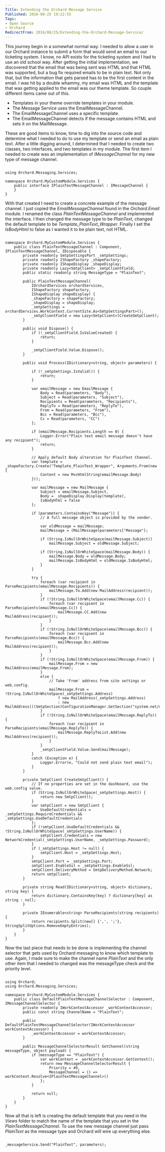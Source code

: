 ```yaml
---
Title: Extending the Orchard Message Service
Published: 2016-08-25 19:22:55
Tags:
- Open Source
- Orchard
RedirectFrom: 2016/08/25/Extending-the-Orchard-Message-Service/
---
```


This journey begin in a somewhat normal way. I needed to allow a user in our Orchard instance to submit a form that would send an email to our ticketing system. I know, no API exists for the ticketing system and I had to use an old school way. After getting the initial implementation, we discovered that the email that was being sent was HTML and that HTML was supported, but a bug fix required emails to be in plain text.  Not only that, but the information that gets parsed has to be the first content in the email. I was hit by a double whammy, my email was HTML and the template that was getting applied to the email was our theme template. So couple different items came out of this.

* Templates in your theme override templates in your module.
* The Message Service uses the EmailMessageChannel.
* The EmailMessageChannel uses a specific template.
* The EmailMessageChannel detects if the message contains HTML and sets it on the MailMessage.

These are good items to know, time to dig into the source code and determine what I needed to do to use my template or send an email as plain text. After a little digging around, I determined that I needed to create two classes, two interfaces, and two templates in my module. The first item I needed to create was an implementation of *IMessageChannel* for my new type of message channel.

```

using Orchard.Messaging.Services;

namespace Orchard.MyCustomModule.Services {
    public interface IPlainTextMessageChannel : IMessageChannel {
    }
}

```

With that created I need to create a concrete example of the message channel. I just copied the *EmailMessageChannel* found in the *Orchard.Email* module. I renamed the class *PlainTextMessageChannel* and implemented the interface. I then changed the message type to be *PlainText*, changed the default template to be *Template_PlainText_Wrapper*. Finally I set the *IsBodyHtml* to false as I wanted it to be plain text, not HTML.

```

namespace Orchard.MyCustomModule.Services {
    public class PlainTextMessageChannel : Component, IPlainTextMessageChannel, IDisposable {
        private readonly SmtpSettingsPart _smtpSettings;
        private readonly IShapeFactory _shapeFactory;
        private readonly IShapeDisplay _shapeDisplay;
        private readonly Lazy<SmtpClient> _smtpClientField;
        public static readonly string MessageType = "PlainText";
    
        public PlainTextMessageChannel(
            IOrchardServices orchardServices,
            IShapeFactory shapeFactory,
            IShapeDisplay shapeDisplay) {
            _shapeFactory = shapeFactory;
            _shapeDisplay = shapeDisplay;
            _smtpSettings = orchardServices.WorkContext.CurrentSite.As<SmtpSettingsPart>();
            _smtpClientField = new Lazy<SmtpClient>(CreateSmtpClient);
        }
         
        public void Dispose() {
            if (!_smtpClientField.IsValueCreated) {
                return;
            }
             
            _smtpClientField.Value.Dispose();
        }
              
        public void Process(IDictionary<string, object> parameters) {
            
            if (!_smtpSettings.IsValid()) {
                return;
            }
               
            var emailMessage = new EmailMessage {
                Body = Read(parameters, "Body"),
                Subject = Read(parameters, "Subject"),
                Recipients = Read(parameters, "Recipients"),
                ReplyTo = Read(parameters, "ReplyTo"),
                From = Read(parameters, "From"),
                Bcc = Read(parameters, "Bcc"),
                Cc = Read(parameters, "CC")
            };
                    
            if (emailMessage.Recipients.Length == 0) {
                Logger.Error("Plain text email message doesn't have any recipient");
                return;
            }
                 
            // Apply default Body alteration for PlainText Channel.
            var template = _shapeFactory.Create("Template_PlainText_Wrapper", Arguments.From(new {
                Content = new MvcHtmlString(emailMessage.Body)
            }));
    
            var mailMessage = new MailMessage {
                Subject = emailMessage.Subject,
                Body = _shapeDisplay.Display(template),
                IsBodyHtml = false
            };
    
            if (parameters.ContainsKey("Message")) {
                // A full message object is provided by the sender.
    
                var oldMessage = mailMessage;
                mailMessage = (MailMessage)parameters["Message"];
    
                if (String.IsNullOrWhiteSpace(mailMessage.Subject))
                    mailMessage.Subject = oldMessage.Subject;
    
                if (String.IsNullOrWhiteSpace(mailMessage.Body)) {
                    mailMessage.Body = oldMessage.Body;
                    mailMessage.IsBodyHtml = oldMessage.IsBodyHtml;
                }
            }
    
            try {
                foreach (var recipient in ParseRecipients(emailMessage.Recipients)) {
                    mailMessage.To.Add(new MailAddress(recipient));
                }
                if (!String.IsNullOrWhiteSpace(emailMessage.Cc)) {
                    foreach (var recipient in ParseRecipients(emailMessage.Cc)) {
                        mailMessage.CC.Add(new MailAddress(recipient));
                    }
                }
                if (!String.IsNullOrWhiteSpace(emailMessage.Bcc)) {
                    foreach (var recipient in ParseRecipients(emailMessage.Bcc)) {
                        mailMessage.Bcc.Add(new MailAddress(recipient));
                    }
                }
                if (!String.IsNullOrWhiteSpace(emailMessage.From)) {
                    mailMessage.From = new MailAddress(emailMessage.From);
                }
                else {
                    // Take 'From' address from site settings or web.config.
                    mailMessage.From = !String.IsNullOrWhiteSpace(_smtpSettings.Address)
                        ? new MailAddress(_smtpSettings.Address)
                        : new MailAddress(((SmtpSection)ConfigurationManager.GetSection("system.net/mailSettings/smtp")).From);
                }
                if (!String.IsNullOrWhiteSpace(emailMessage.ReplyTo)) {
                    foreach (var recipient in ParseRecipients(emailMessage.ReplyTo)) {
                        mailMessage.ReplyToList.Add(new MailAddress(recipient));
                    }
                }
                _smtpClientField.Value.Send(mailMessage);
            }
            catch (Exception e) {
                Logger.Error(e, "Could not send plain text email");
            }
        }
    
        private SmtpClient CreateSmtpClient() {
            // If no properties are set in the dashboard, use the web.config value.
            if (String.IsNullOrWhiteSpace(_smtpSettings.Host)) {
                return new SmtpClient(); 
            }
            var smtpClient = new SmtpClient {
                UseDefaultCredentials = _smtpSettings.RequireCredentials && _smtpSettings.UseDefaultCredentials
            };
            if (!smtpClient.UseDefaultCredentials && !String.IsNullOrWhiteSpace(_smtpSettings.UserName)) {
                smtpClient.Credentials = new NetworkCredential(_smtpSettings.UserName, _smtpSettings.Password);
            }
            if (_smtpSettings.Host != null) {
                smtpClient.Host = _smtpSettings.Host;
            }
            smtpClient.Port = _smtpSettings.Port;
            smtpClient.EnableSsl = _smtpSettings.EnableSsl;
            smtpClient.DeliveryMethod = SmtpDeliveryMethod.Network;
            return smtpClient;
        }
    
        private string Read(IDictionary<string, object> dictionary, string key) {
            return dictionary.ContainsKey(key) ? dictionary[key] as string : null;
        }
    
        private IEnumerable<string> ParseRecipients(string recipients) {
            return recipients.Split(new[] {',', ';'}, StringSplitOptions.RemoveEmptyEntries);
        }
    }
}

```

Now the last piece that needs to be done is implementing the channel selector that gets used by Orchard messaging to know which template to use. Again, I made sure to make the channel name *PlainText* and the only other item that I needed to changed was the messageType check and the priority level.


```

using Orchard;
using Orchard.Messaging.Services;

namespace Orchard.MyCustomModule.Services {
    public class DefaultPlainTextMessageChannelSelector : Component, IMessageChannelSelector {
        private readonly IWorkContextAccessor _workContextAccessor;
        public const string ChannelName = "PlainText";

        public DefaultPlainTextMessageChannelSelector(IWorkContextAccessor workContextAccessor) {
            _workContextAccessor = workContextAccessor;
        }

        public MessageChannelSelectorResult GetChannel(string messageType, object payload) {
            if (messageType == "PlainText") {
                var workContext = _workContextAccessor.GetContext();
                return new MessageChannelSelectorResult {
                    Priority = 49,
                    MessageChannel = () => workContext.Resolve<IPlainTextMessageChannel>()
                };
            }

            return null;
        }
    }
}

```

Now all that is left is creating the default template that you need in the *Views* folder to match the name of the template that you set in the *PlainTextMessageChannel*. To use the new message channel just pass *PlainText* as the message type and Orchard will wire up everything else.

```

_messageService.Send("PlainText", parameters);

```